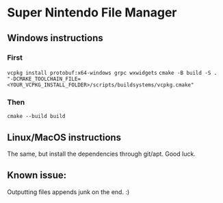 # Super Nintendo File Manager

## Windows instructions

### First
`vcpkg install protobuf:x64-windows grpc wxwidgets`
`cmake -B build -S . "-DCMAKE_TOOLCHAIN_FILE=<YOUR_VCPKG_INSTALL_FOLDER>/scripts/buildsystems/vcpkg.cmake"`

### Then
`cmake --build build`

## Linux/MacOS instructions

The same, but install the dependencies through git/apt. Good luck.

## Known issue:

Outputting files appends junk on the end. :)